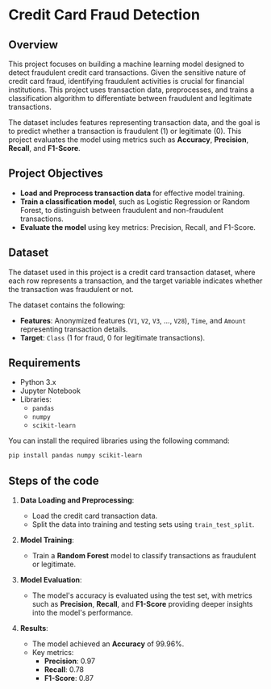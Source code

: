 # Credit Card Fraud Detection

## Overview

This project focuses on building a machine learning model designed to detect fraudulent credit card transactions. Given the sensitive nature of credit card fraud, identifying fraudulent activities is crucial for financial institutions. This project uses transaction data, preprocesses, and trains a classification algorithm to differentiate between fraudulent and legitimate transactions.

The dataset includes features representing transaction data, and the goal is to predict whether a transaction is fraudulent (1) or legitimate (0). This project evaluates the model using metrics such as **Accuracy**, **Precision**, **Recall**, and **F1-Score**.

## Project Objectives

- **Load and Preprocess transaction data** for effective model training.
- **Train a classification model**, such as Logistic Regression or Random Forest, to distinguish between fraudulent and non-fraudulent transactions.
- **Evaluate the model** using key metrics: Precision, Recall, and F1-Score.
  
## Dataset

The dataset used in this project is a credit card transaction dataset, where each row represents a transaction, and the target variable indicates whether the transaction was fraudulent or not.

The dataset contains the following:
- **Features**: Anonymized features (`V1`, `V2`, `V3`, ..., `V28`), `Time`, and `Amount` representing transaction details.
- **Target**: `Class` (1 for fraud, 0 for legitimate transactions).

## Requirements

- Python 3.x
- Jupyter Notebook
- Libraries:
  - `pandas`
  - `numpy`
  - `scikit-learn`

You can install the required libraries using the following command:

```bash
pip install pandas numpy scikit-learn
```

## Steps of the code

1. **Data Loading and Preprocessing**:
   - Load the credit card transaction data.
   - Split the data into training and testing sets using `train_test_split`.

2. **Model Training**:
   - Train a **Random Forest** model to classify transactions as fraudulent or legitimate.

3. **Model Evaluation**:
   - The model's accuracy is evaluated using the test set, with metrics such as **Precision**, **Recall**, and **F1-Score** providing deeper insights into the model's performance.

4. **Results**:
   - The model achieved an **Accuracy** of 99.96%.
   - Key metrics:
     - **Precision**: 0.97
     - **Recall**: 0.78
     - **F1-Score**: 0.87
